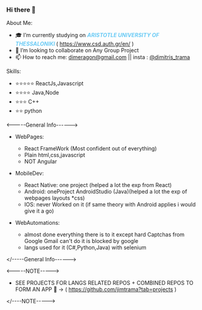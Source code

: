 ### Hi there 👋

About Me:

- 🎓 I’m currently studying on   <b> <i> <font color="#6BCBF5">ARISTOTLE UNIVERSITY OF THESSALONIKI</font> </i></b> ( https://www.csd.auth.gr/en/ )
- 👯 I’m looking to collaborate on Any Group Project
- 📫 How to reach me: dimeragon@gmail.com || insta :  <a href="https://www.instagram.com/dimitris_trama/">@dimitris_trama</a>

Skills:

- ⭐⭐⭐⭐⭐ ReactJs,Javascript
- ⭐⭐⭐⭐   Java,Node
- ⭐⭐⭐     C++
- ⭐⭐       python

<-----General Info------>
- WebPages:
	- React FrameWork (Most confident out of everything)
	- Plain html,css,javascript
	- NOT Angular

- MobileDev:
	- React Native:
		one project (helped a lot the exp from React)
	- Android:
		oneProject AndroidStudio (Java)(helped a lot the exp of webpages layouts *css)
	- IOS:
		never Worked on it (if same theory with Android applies i would give it a go)

- WebAutomations:
	- almost done everything there is to it 
	except hard Captchas from Google
	Gmail can't do it is blocked by google 
	- langs used for it (C#,Python,Java) with selenium
  
</-----General Info------>

<-----NOTE----->
- SEE PROJECTS FOR LANGS RELATED REPOS + COMBINED REPOS TO FORM AN APP 👀 -> ( https://github.com/jimtrama?tab=projects )</br>

</----NOTE----->
            



